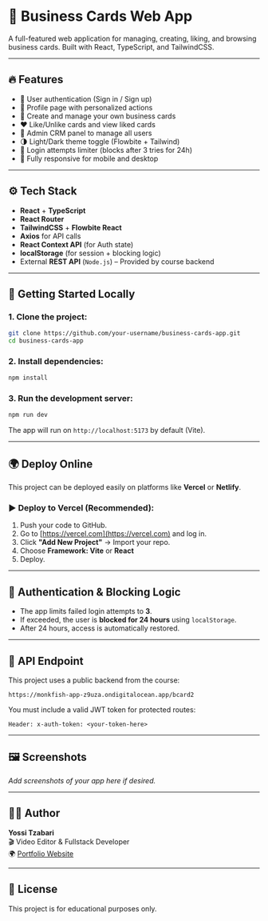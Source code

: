 # 📇 Business Cards Web App

A full-featured web application for managing, creating, liking, and browsing business cards. Built with React, TypeScript, and TailwindCSS.

---

## 🔥 Features

- 🔐 User authentication (Sign in / Sign up)
- 👤 Profile page with personalized actions
- 📝 Create and manage your own business cards
- ❤️ Like/Unlike cards and view liked cards
- 👥 Admin CRM panel to manage all users
- 🌗 Light/Dark theme toggle (Flowbite + Tailwind)
- 🚫 Login attempts limiter (blocks after 3 tries for 24h)
- 📱 Fully responsive for mobile and desktop

---

## ⚙️ Tech Stack

- **React** + **TypeScript**
- **React Router**
- **TailwindCSS** + **Flowbite React**
- **Axios** for API calls
- **React Context API** (for Auth state)
- **localStorage** (for session + blocking logic)
- External **REST API** (`Node.js`) – Provided by course backend

---

## 🚀 Getting Started Locally

### 1. Clone the project:

```bash
git clone https://github.com/your-username/business-cards-app.git
cd business-cards-app
```

### 2. Install dependencies:

```bash
npm install
```

### 3. Run the development server:

```bash
npm run dev
```

The app will run on `http://localhost:5173` by default (Vite).

---

## 🌍 Deploy Online

This project can be deployed easily on platforms like **Vercel** or **Netlify**.

### ▶ Deploy to Vercel (Recommended):

1. Push your code to GitHub.
2. Go to [https://vercel.com](https://vercel.com) and log in.
3. Click **"Add New Project"** → Import your repo.
4. Choose **Framework: Vite** or **React**
5. Deploy.

---

## 🔐 Authentication & Blocking Logic

- The app limits failed login attempts to **3**.
- If exceeded, the user is **blocked for 24 hours** using `localStorage`.
- After 24 hours, access is automatically restored.

---

## 📡 API Endpoint

This project uses a public backend from the course:

```
https://monkfish-app-z9uza.ondigitalocean.app/bcard2
```

You must include a valid JWT token for protected routes:

```http
Header: x-auth-token: <your-token-here>
```

---

## 🖼 Screenshots

_Add screenshots of your app here if desired._

---

## 👨‍💻 Author

**Yossi Tzabari**  
🎬 Video Editor & Fullstack Developer  
🌍 [Portfolio Website](https://45yos.github.io/Yossi-Tsabari-Portfolio/)

---

## 📄 License

This project is for educational purposes only.

